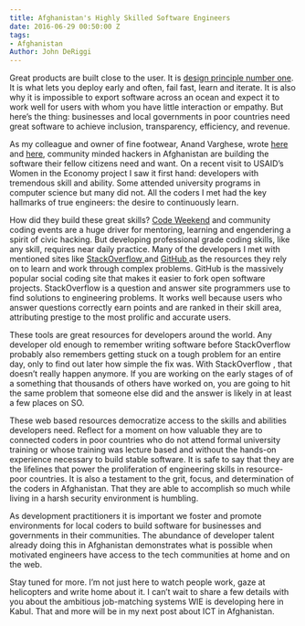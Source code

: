 ```yaml
---
title: Afghanistan's Highly Skilled Software Engineers
date: 2016-06-29 00:50:00 Z
tags:
- Afghanistan
Author: John DeRiggi
---
```


Great products are built close to the user. It is [design principle number one](http://digitalprinciples.org/design-with-the-user/). It is what lets you deploy early and often, fail fast, learn and iterate. It is also why it is impossible to export software across an ocean and expect it to work well for users with whom you have little interaction or empathy. But here’s the thing: businesses and local governments in poor countries need great software to achieve inclusion, transparency, efficiency, and revenue. 

As my colleague and owner of fine footwear, Anand Varghese, wrote [here ](http://dai-global-digital.com/code-weekend-afghanistan-update-locally-developed-apps-to-fight-street-harassment.html)and [here](http://dai-global-digital.com/sowing-the-seeds-of-a-tech-for-social-good-ecosystem-in-afghanistan.html), community minded hackers in Afghanistan are building the software their fellow citizens need and want. On a recent visit to USAID’s Women in the Economy project I saw it first hand: developers with tremendous skill and ability. Some attended university programs in computer science but many did not. All the coders I met had the key hallmarks of true engineers: the desire to continuously learn.
 
How did they build these great skills? [Code Weekend](http://codeweekend.af/) and community coding events are a huge driver for mentoring, learning and engendering a spirit of civic hacking. But developing professional grade coding skills, like any skill, requires near daily practice. Many of the developers I met with mentioned sites like [StackOverflow ](http://stackoverflow.com/)and [GitHub ](https://github.com/)as the resources they rely on to learn and work through complex problems. GitHub is the massively popular social coding site that makes it easier to fork open software projects. StackOverflow is a question and answer site programmers use to find solutions to engineering problems. It works well because users who answer questions correctly earn points and are ranked in their skill area, attributing prestige to the most prolific and accurate users.

These tools are great resources for developers around the world. Any developer old enough to remember writing software before StackOverflow probably also remembers getting stuck on a tough problem for an entire day, only to find out later how simple the fix was. With StackOverflow , that doesn’t really happen anymore. If you are working on the early stages of of a something that thousands of others have worked on, you are going to hit the same problem that someone else did and the answer is likely in at least a few places on SO.

These web based resources democratize access to the skills and abilities developers need. Reflect for a moment on how valuable they are to connected coders in poor countries who do not attend formal university training or whose training was lecture based and without the hands-on experience necessary to build stable software. It is safe to say that they are the lifelines that power the proliferation of engineering skills in resource-poor countries. It is also a testament to the grit, focus, and determination of the coders in Afghanistan. That they are able to accomplish so much while living in a harsh security environment is humbling.

As development practitioners it is important we foster and promote environments for local coders to build software for businesses and governments in their communities. The abundance of developer talent already doing this in Afghanistan demonstrates what is possible when motivated engineers have access to the tech communities at home and on the web.

Stay tuned for more. I’m not just here to watch people work, gaze at helicopters and write home about it. I can’t wait to share a few details with you about the ambitious job-matching systems WIE is developing here in Kabul. That and more will be in my next post about ICT in Afghanistan.